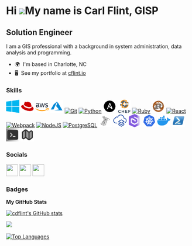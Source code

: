 Hi ![](https://user-images.githubusercontent.com/18350557/176309783-0785949b-9127-417c-8b55-ab5a4333674e.gif)My name is Carl Flint, GISP
========================================================================================================================================

Solution Engineer
-----------------

I am a GIS professional with a background in system administration, data analysis and programming.

* 🌍  I'm based in Charlotte, NC
* 🖥️  See my portfolio at [cflint.io](http://cflint.io)

### Skills


<p align="left">
<a href="https://microsoft.com" target="_blank" rel="noreferrer"><img src="https://raw.githubusercontent.com/cdflint/cdflint/main/logos/windows-color-svgrepo-com.svg" width="36" height="36" alt="Windows" /></a>
<a href="https://redhat.com" target="_blank" rel="noreferrer"><img src="https://raw.githubusercontent.com/cdflint/cdflint/main/logos/redhat-svgrepo-com.svg" width="36" height="36" alt="RedHat" /></a>
<a href="https://aws.amazon.com" target="_blank" rel="noreferrer"><img src="https://raw.githubusercontent.com/cdflint/cdflint/main/logos/aws-svgrepo-com.svg" width="36" height="36" alt="" /></a>
<a href="https://azure.microsoft.com" target="_blank" rel="noreferrer"><img src="https://raw.githubusercontent.com/cdflint/cdflint/main/logos/azure-svgrepo-com.svg" width="36" height="36" alt="Azure" /></a>
<a href="https://git-scm.com/" target="_blank" rel="noreferrer"><img src="https://raw.githubusercontent.com/danielcranney/readme-generator/main/public/icons/skills/git-colored.svg" width="36" height="36" alt="Git" /></a>
<a href="https://www.python.org/" target="_blank" rel="noreferrer"><img src="https://raw.githubusercontent.com/danielcranney/readme-generator/main/public/icons/skills/python-colored.svg" width="36" height="36" alt="Python" /></a>
<a href="https://ansible.com" target="_blank" rel="noreferrer"><img src="https://raw.githubusercontent.com/cdflint/cdflint/main/logos/ansible-svgrepo-com.svg" width="36" height="36" alt="Ansible" /></a>
<a href="https://www.chef.io" target="_blank" rel="noreferrer"><img src="https://raw.githubusercontent.com/cdflint/cdflint/main/logos/chef-svgrepo-com.svg" width="36" height="36" alt="Chef" /></a>
<a href="https://www.ruby-lang.org/en/" target="_blank" rel="noreferrer"><img src="https://raw.githubusercontent.com/danielcranney/readme-generator/main/public/icons/skills/ruby-colored.svg" width="36" height="36" alt="Ruby" /></a>
<a href="https://www.rust-lang.org/" target="_blank" rel="noreferrer"><img src="https://raw.githubusercontent.com/cdflint/cdflint/main/logos/rust-svgrepo-com.svg" width="36" height="36" alt="Rust" /></a>
<a href="https://reactjs.org/" target="_blank" rel="noreferrer"><img src="https://raw.githubusercontent.com/danielcranney/readme-generator/main/public/icons/skills/react-colored.svg" width="36" height="36" alt="React" /></a>
<a href="https://webpack.js.org/" target="_blank" rel="noreferrer"><img src="https://raw.githubusercontent.com/danielcranney/readme-generator/main/public/icons/skills/webpack-colored.svg" width="36" height="36" alt="Webpack" /></a>
<a href="https://nodejs.org/en/" target="_blank" rel="noreferrer"><img src="https://raw.githubusercontent.com/danielcranney/readme-generator/main/public/icons/skills/nodejs-colored.svg" width="36" height="36" alt="NodeJS" /></a>
<a href="https://www.postgresql.org/" target="_blank" rel="noreferrer"><img src="https://raw.githubusercontent.com/danielcranney/readme-generator/main/public/icons/skills/postgresql-colored.svg" width="36" height="36" alt="PostgreSQL" /></a>
<a href="https://microsoft.com" target="_blank" rel="noreferrer"><img src="https://raw.githubusercontent.com/cdflint/cdflint/main/logos/msql-server-svgrepo-com.svg" width="36" height="36" alt="MS SQL Server" /></a>
<a href="https://www.esri.com/en-us/home" target="_blank" rel="noreferrer"><img src="https://raw.githubusercontent.com/cdflint/cdflint/main/logos/arcgis-online-svgrepo-com.svg" width="36" height="36" alt="ArcGIS Online" /></a>
<a href="https://www.esri.com/en-us/home" target="_blank" rel="noreferrer"><img src="https://raw.githubusercontent.com/cdflint/cdflint/main/logos/ArcGIS-Enterprise.svg" width="36" height="36" alt="ArcGIS Enterprise" /></a>
<a href="https://kubernetes.io" target="_blank" rel="noreferrer"><img src="https://raw.githubusercontent.com/cdflint/cdflint/main/logos/kubernetes-svgrepo-com.svg" width="36" height="36" alt="Kubernetes" /></a>
<a href="https://www.docker.com" target="_blank" rel="noreferrer"><img src="https://raw.githubusercontent.com/cdflint/cdflint/main/logos/docker-svgrepo-com.svg" width="36" height="36" alt="" /></a>
<a href="https://github.com/PowerShell/PowerShell" target="_blank" rel="noreferrer"><img src="https://raw.githubusercontent.com/cdflint/cdflint/main/logos/powershell2-svgrepo-com.svg" width="36" height="36" alt="PowerShell" /></a>
<a href="https://www.gnu.org/software/bash/" target="_blank" rel="noreferrer"><img src="https://raw.githubusercontent.com/cdflint/cdflint/main/logos/terminal-svgrepo-com.svg" width="36" height="36" alt="Bash/Zsh" /></a>
<a href="https://en.wikipedia.org/wiki/Cartography" target="_blank" rel="noreferrer"><img src="https://raw.githubusercontent.com/cdflint/cdflint/main/logos/map-svgrepo-com.svg" width="36" height="36" alt="" /></a>
</p>


### Socials

<p align="left"> <a href="https://www.github.com/cdflint" target="_blank" rel="noreferrer"><img src="https://raw.githubusercontent.com/danielcranney/readme-generator/main/public/icons/socials/github.svg" width="32" height="32" /></a> <a href="https://www.linkedin.com/in/carl-flint-gisp-ba8087121/" target="_blank" rel="noreferrer"><img src="https://raw.githubusercontent.com/danielcranney/readme-generator/main/public/icons/socials/linkedin.svg" width="32" height="32" /></a> <a href="https://www.stackoverflow.com/users/carl-flint" target="_blank" rel="noreferrer"><img src="https://raw.githubusercontent.com/danielcranney/readme-generator/main/public/icons/socials/stackoverflow.svg" width="32" height="32" /></a></p>

### Badges

<b>My GitHub Stats</b>

<a href="http://www.github.com/cdflint"><img src="https://github-readme-stats.vercel.app/api?username=cdflint&show_icons=true&hide=&count_private=true&title_color=0891b2&text_color=ffffff&icon_color=0891b2&bg_color=1c1917&hide_border=true&show_icons=true" alt="cdflint's GitHub stats" /></a>

<a href="http://www.github.com/cdflint"><img src="https://github-readme-streak-stats.herokuapp.com/?user=cdflint&stroke=ffffff&background=1c1917&ring=0891b2&fire=0891b2&currStreakNum=ffffff&currStreakLabel=0891b2&sideNums=ffffff&sideLabels=ffffff&dates=ffffff&hide_border=true" /></a>

<a href="https://github.com/cdflint" align="left"><img src="https://github-readme-stats.vercel.app/api/top-langs/?username=cdflint&langs_count=10&title_color=0891b2&text_color=ffffff&icon_color=0891b2&bg_color=1c1917&hide_border=true&locale=en&custom_title=Top%20%Languages" alt="Top Languages" /></a>
